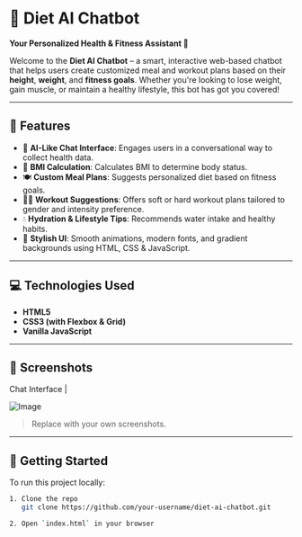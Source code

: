 # 🥗 Diet AI Chatbot

**Your Personalized Health & Fitness Assistant 💪**

Welcome to the **Diet AI Chatbot** – a smart, interactive web-based chatbot that helps users create customized meal and workout plans based on their **height**, **weight**, and **fitness goals**. Whether you're looking to lose weight, gain muscle, or maintain a healthy lifestyle, this bot has got you covered!

---

## 🌟 Features

- 🧠 **AI-Like Chat Interface**: Engages users in a conversational way to collect health data.
- 📏 **BMI Calculation**: Calculates BMI to determine body status.
- 🍽️ **Custom Meal Plans**: Suggests personalized diet based on fitness goals.
- 🏃‍♀️ **Workout Suggestions**: Offers soft or hard workout plans tailored to gender and intensity preference.
- 💧 **Hydration & Lifestyle Tips**: Recommends water intake and healthy habits.
- 💬 **Stylish UI**: Smooth animations, modern fonts, and gradient backgrounds using HTML, CSS & JavaScript.

---

## 💻 Technologies Used

- **HTML5**
- **CSS3 (with Flexbox & Grid)**
- **Vanilla JavaScript**

---

## 📸 Screenshots

Chat Interface |

![Image](https://github.com/user-attachments/assets/efd77217-48b6-4d2a-8e81-2c36c56d39ea)

> Replace with your own screenshots.

---

## 🚀 Getting Started

To run this project locally:

```bash
1. Clone the repo
   git clone https://github.com/your-username/diet-ai-chatbot.git

2. Open `index.html` in your browser
